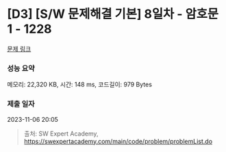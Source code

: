 # [D3] [S/W 문제해결 기본] 8일차 - 암호문1 - 1228 

[문제 링크](https://swexpertacademy.com/main/code/problem/problemDetail.do?contestProbId=AV14w-rKAHACFAYD) 

### 성능 요약

메모리: 22,320 KB, 시간: 148 ms, 코드길이: 979 Bytes

### 제출 일자

2023-11-06 20:05



> 출처: SW Expert Academy, https://swexpertacademy.com/main/code/problem/problemList.do